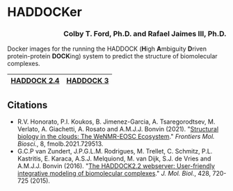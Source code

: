 # HADDOCKer

<h3 align="right">Colby T. Ford, Ph.D. and Rafael Jaimes III, Ph.D.</h3>

Docker images for the running the HADDOCK (**H**igh **A**mbiguity **D**riven protein-protein **DOCK**ing) system to predict the structure of biomolecular complexes.

| [HADDOCK 2.4](HADDOCK2.4) 	| [HADDOCK 3](HADDOCK3) 	|
|-------------	|-----------	|



## Citations

- R.V. Honorato, P.I. Koukos, B. Jimenez-Garcia, A. Tsaregorodtsev, M. Verlato, A. Giachetti, A. Rosato and A.M.J.J. Bonvin (2021). "[Structural biology in the clouds: The WeNMR-EOSC Ecosystem](https://doi.org/10.3389/fmolb.2021.729513)." *Frontiers Mol. Biosci.*, 8, fmolb.2021.729513.
- G.C.P van Zundert, J.P.G.L.M. Rodrigues, M. Trellet, C. Schmitz, P.L. Kastritis, E. Karaca, A.S.J. Melquiond, M. van Dijk, S.J. de Vries and A.M.J.J. Bonvin (2016). "[The HADDOCK2.2 webserver: User-friendly integrative modeling of biomolecular complexes](http://dx.doi.org/doi:10.1016/j.jmb.2015.09.014)." *J. Mol. Biol.*, 428, 720-725 (2015).
